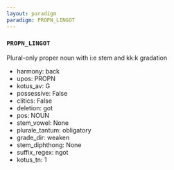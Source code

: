 ```yaml
---
layout: paradigm
paradigm: PROPN_LINGOT
---
```

### ` PROPN_LINGOT `

Plural-only proper noun with i:e stem and kk:k gradation
* harmony: back
* upos: PROPN
* kotus_av: G
* possessive: False
* clitics: False
* deletion: got
* pos: NOUN
* stem_vowel: None
* plurale_tantum: obligatory
* grade_dir: weaken
* stem_diphthong: None
* suffix_regex: ngot
* kotus_tn: 1
